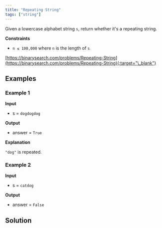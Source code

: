 ```yaml
---
title: "Repeating String"
tags: ["string"]
---
```


Given a lowercase alphabet string `s`, return whether it's a repeating string.

**Constraints**

- `n ≤ 100,000` where `n` is the length of `s`

[https://binarysearch.com/problems/Repeating-String](https://binarysearch.com/problems/Repeating-String){:target="\_blank"}

## Examples

### Example 1

**Input**

- s = `dogdogdog`

**Output**

- answer = `True`

**Explanation**

`"dog"` is repeated.

### Example 2

**Input**

- s = `catdog`

**Output**

- answer = `False`

## Solution

<script src="https://gist.github.com/yaeba/16da7be5123724fcf6eccc25581cef5a.js?file=Repeating-String.py"></script>

